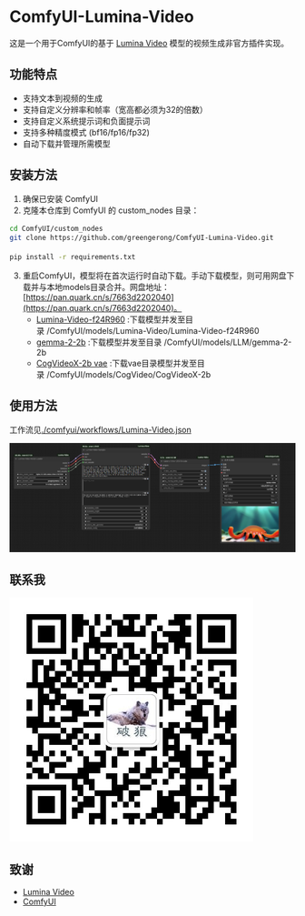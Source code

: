 

# ComfyUI-Lumina-Video

这是一个用于ComfyUI的基于 [Lumina Video](https://github.com/Alpha-VLLM/Lumina-Video) 模型的视频生成非官方插件实现。

## 功能特点

- 支持文本到视频的生成
- 支持自定义分辨率和帧率（宽高都必须为32的倍数）
- 支持自定义系统提示词和负面提示词
- 支持多种精度模式 (bf16/fp16/fp32)
- 自动下载并管理所需模型

## 安装方法

1. 确保已安装 ComfyUI
2. 克隆本仓库到 ComfyUI 的 custom_nodes 目录：
```bash
cd ComfyUI/custom_nodes
git clone https://github.com/greengerong/ComfyUI-Lumina-Video.git

pip install -r requirements.txt
```
3. 重启ComfyUI，模型将在首次运行时自动下载。手动下载模型，则可用网盘下载并与本地models目录合并。网盘地址：[https://pan.quark.cn/s/7663d2202040](https://pan.quark.cn/s/7663d2202040)。
    * [Lumina-Video-f24R960](https://huggingface.co/Alpha-VLLM/Lumina-Video-f24R960) :下载模型并发至目录 /ComfyUI/models/Lumina-Video/Lumina-Video-f24R960
    * [gemma-2-2b](https://huggingface.co/google/gemma-2-2b/tree/main) :下载模型并发至目录 /ComfyUI/models/LLM/gemma-2-2b
    * [CogVideoX-2b vae](https://huggingface.co/THUDM/CogVideoX-2b/tree/main/vae) :下载vae目录模型并发至目录 /ComfyUI/models/CogVideo/CogVideoX-2b

## 使用方法
工作流见[./comfyui/workflows/Lumina-Video.json](./comfyui/workflows/Lumina-Video.json)

![工作流](./comfyui/workflows/demo1.png)

## 联系我
![](./comfyui/workflows/logo.jpg)

## 致谢

- [Lumina Video](https://github.com/Alpha-VLLM/Lumina-Video)
- [ComfyUI](https://github.com/comfyanonymous/ComfyUI)
